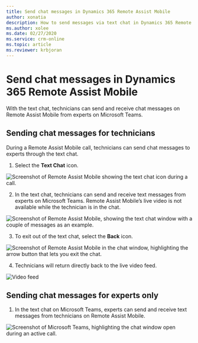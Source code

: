 ```yaml
---
title: Send chat messages in Dynamics 365 Remote Assist Mobile
author: xonatia
description: How to send messages via text chat in Dynamics 365 Remote Assist Mobile
ms.author: xolee
ms.date: 02/27/2020
ms.service: crm-online
ms.topic: article
ms.reviewer: krbjoran
---
```

# Send chat messages in Dynamics 365 Remote Assist Mobile

With the text chat, technicians can send and receive chat messages on Remote Assist Mobile from experts on Microsoft Teams. 

## Sending chat messages for technicians

During a Remote Assist Mobile call, technicians can send chat messages to experts through the text chat. 

1.	Select the **Text Chat** icon.

![Screenshot of Remote Assist Mobile showing the text chat icon during a call.](./media/chat_1.png "Text icon")

2. In the text chat, technicians can send and receive text messages from experts on Microsoft Teams. Remote Assist Mobile’s live video is not available while the technician is in the chat. 

![Screenshot of Remote Assist Mobile, showing the text chat window with a couple of messages as an example.](./media/chat_2.png "Send text")

3. To exit out of the text chat, select the **Back** icon.

![Screenshot of Remote Assist Mobile in the chat window, highlighting the arrow button that lets you exit the chat.](./media/chat_3.png "Exit chat")

4. Technicians will return directly back to the live video feed.

![Video feed](./media/chat_4.png "Video feed")

## Sending chat messages for experts only 

1. In the text chat on Microsoft Teams, experts can send and receive text messages from technicians on Remote Assist Mobile.

![Screenshot of Microsoft Teams, highlighting the chat window open during an active call.](./media/chat_5.png "Teams Chat")

